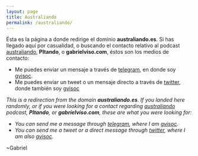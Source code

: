 ```yaml
---
layout: page
title: Australiando
permalink: /australiando/
---
```

Ésta es la página a donde redirige el dominio **australiando.es**. Si has llegado aquí por casualidad, o buscando el contacto relativo al podcast [australiando](https://itunes.apple.com/es/podcast/australiando/id1219755027?mt=2), **PItando**, o **gabrielviso.com**, éstos son los medios de contacto:

* Me puedes enviar un mensaje a través de [telegram](https://t.me/gvisoc), en donde soy [gvisoc](https://t.me/gvisoc).
* Me puedes enviar un tweet o un mensaje directo a través de [twitter](https://twitter.com/gvisoc), donde también soy [gvisoc](https://twitter.com/gvisoc)

*This is a redirection from the domain **australiando.es**. If you landed here randomly, or if you were looking for a contact regarding [australiando](https://itunes.apple.com/es/podcast/australiando/id1219755027?mt=2) podcast, **PItando**, or **gabrielviso.com**, these are what you were looking for:*

* *You can send me a message through [telegram](https://t.me/gvisoc), where I am [gvisoc](https://t.me/gvisoc).*
* *You can send me a tweet or a direct message through [twitter](https://twitter.com/gvisoc), where I am also [gvisoc](https://twitter.com/gvisoc).* 

~Gabriel
